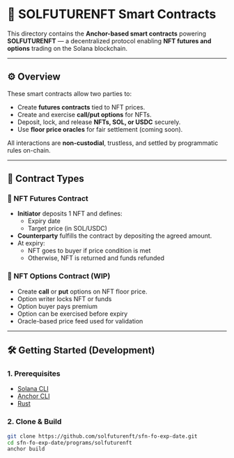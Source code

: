 # 📜 SOLFUTURENFT Smart Contracts

This directory contains the **Anchor-based smart contracts** powering **SOLFUTURENFT** — a decentralized protocol enabling **NFT futures and options** trading on the Solana blockchain.

---

## ⚙️ Overview

These smart contracts allow two parties to:

- Create **futures contracts** tied to NFT prices.
- Create and exercise **call/put options** for NFTs.
- Deposit, lock, and release **NFTs, SOL, or USDC** securely.
- Use **floor price oracles** for fair settlement (coming soon).

All interactions are **non-custodial**, trustless, and settled by programmatic rules on-chain.

---

## 🔁 Contract Types

### 🔹 NFT Futures Contract
- **Initiator** deposits 1 NFT and defines:
  - Expiry date
  - Target price (in SOL/USDC)
- **Counterparty** fulfills the contract by depositing the agreed amount.
- At expiry:
  - NFT goes to buyer if price condition is met
  - Otherwise, NFT is returned and funds refunded

### 🔹 NFT Options Contract (WIP)
- Create **call** or **put** options on NFT floor price.
- Option writer locks NFT or funds
- Option buyer pays premium
- Option can be exercised before expiry
- Oracle-based price feed used for validation

---

## 🛠 Getting Started (Development)

### 1. Prerequisites

- [Solana CLI](https://docs.solana.com/cli/install-solana-cli-tools)
- [Anchor CLI](https://www.anchor-lang.com/docs)
- [Rust](https://www.rust-lang.org/tools/install)

### 2. Clone & Build

```bash
git clone https://github.com/solfuturenft/sfn-fo-exp-date.git
cd sfn-fo-exp-date/programs/solfuturenft
anchor build

